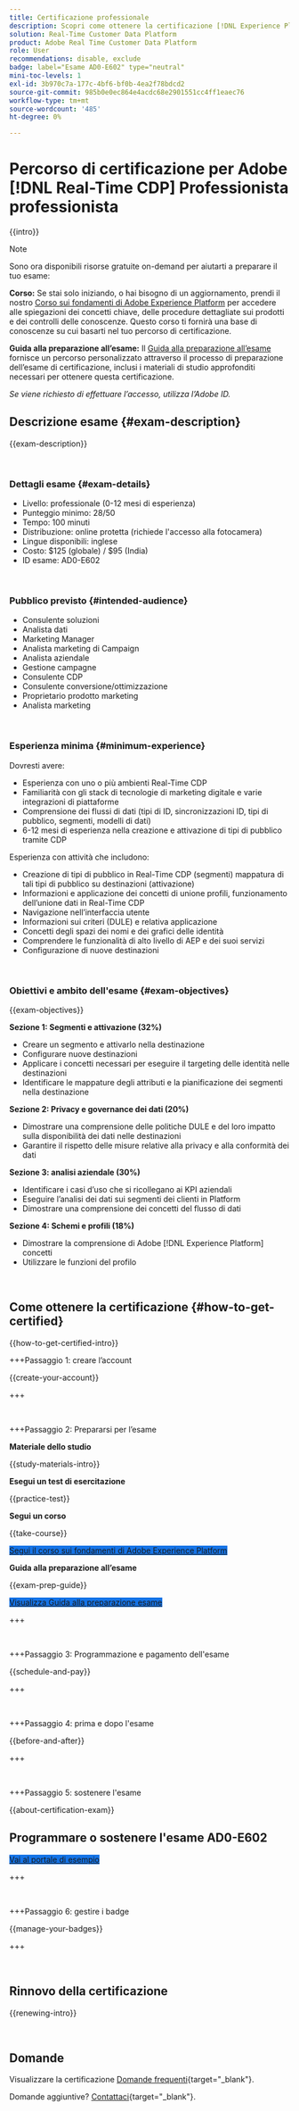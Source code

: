 ```yaml
---
title: Certificazione professionale
description: Scopri come ottenere la certificazione [!DNL Experience Platform] Professionale in [!DNL Real-Time Customer Data Platform]
solution: Real-Time Customer Data Platform
product: Adobe Real Time Customer Data Platform
role: User
recommendations: disable, exclude
badge: label="Esame AD0-E602" type="neutral"
mini-toc-levels: 1
exl-id: 3b970c7a-177c-4bf6-bf0b-4ea2f78bdcd2
source-git-commit: 985b0e0ec864e4acdc68e2901551cc4ff1eaec76
workflow-type: tm+mt
source-wordcount: '485'
ht-degree: 0%

---
```


# Percorso di certificazione per Adobe [!DNL Real-Time CDP] Professionista professionista

{{intro}}

>[!NOTE]
>
>Sono ora disponibili risorse gratuite on-demand per aiutarti a preparare il tuo esame:
>
>**Corso:** Se stai solo iniziando, o hai bisogno di un aggiornamento, prendi il nostro [Corso sui fondamenti di Adobe Experience Platform](https://app.rockinfo.com/courses/216) per accedere alle spiegazioni dei concetti chiave, delle procedure dettagliate sui prodotti e dei controlli delle conoscenze. Questo corso ti fornirà una base di conoscenze su cui basarti nel tuo percorso di certificazione.
>
>**Guida alla preparazione all’esame:** Il [Guida alla preparazione all’esame](https://app.rockinfo.com/courses/playScorm/377) fornisce un percorso personalizzato attraverso il processo di preparazione dell’esame di certificazione, inclusi i materiali di studio approfonditi necessari per ottenere questa certificazione.
>
>_Se viene richiesto di effettuare l’accesso, utilizza l’Adobe ID._

## Descrizione esame {#exam-description}

{{exam-description}}

<br>

### Dettagli esame {#exam-details}

* Livello: professionale (0-12 mesi di esperienza)
* Punteggio minimo: 28/50
* Tempo: 100 minuti
* Distribuzione: online protetta (richiede l&#39;accesso alla fotocamera)
* Lingue disponibili: inglese
* Costo: $125 (globale) / $95 (India)
* ID esame: AD0-E602

<br>

### Pubblico previsto {#intended-audience}

* Consulente soluzioni
* Analista dati
* Marketing Manager
* Analista marketing di Campaign
* Analista aziendale
* Gestione campagne
* Consulente CDP
* Consulente conversione/ottimizzazione
* Proprietario prodotto marketing
* Analista marketing

<br>

### Esperienza minima {#minimum-experience}

Dovresti avere:

* Esperienza con uno o più ambienti Real-Time CDP
* Familiarità con gli stack di tecnologie di marketing digitale e varie integrazioni di piattaforme
* Comprensione dei flussi di dati (tipi di ID, sincronizzazioni ID, tipi di pubblico, segmenti, modelli di dati)
* 6-12 mesi di esperienza nella creazione e attivazione di tipi di pubblico tramite CDP

Esperienza con attività che includono:

* Creazione di tipi di pubblico in Real-Time CDP (segmenti) mappatura di tali tipi di pubblico su destinazioni (attivazione)
* Informazioni e applicazione dei concetti di unione profili, funzionamento dell’unione dati in Real-Time CDP
* Navigazione nell’interfaccia utente
* Informazioni sui criteri (DULE) e relativa applicazione
* Concetti degli spazi dei nomi e dei grafici delle identità
* Comprendere le funzionalità di alto livello di AEP e dei suoi servizi
* Configurazione di nuove destinazioni

<br>

### Obiettivi e ambito dell&#39;esame {#exam-objectives}

{{exam-objectives}}

**Sezione 1: Segmenti e attivazione (32%)**

* Creare un segmento e attivarlo nella destinazione
* Configurare nuove destinazioni
* Applicare i concetti necessari per eseguire il targeting delle identità nelle destinazioni
* Identificare le mappature degli attributi e la pianificazione dei segmenti nella destinazione

**Sezione 2: Privacy e governance dei dati (20%)**

* Dimostrare una comprensione delle politiche DULE e del loro impatto sulla disponibilità dei dati nelle destinazioni
* Garantire il rispetto delle misure relative alla privacy e alla conformità dei dati

**Sezione 3: analisi aziendale (30%)**

* Identificare i casi d’uso che si ricollegano ai KPI aziendali
* Eseguire l’analisi dei dati sui segmenti dei clienti in Platform
* Dimostrare una comprensione dei concetti del flusso di dati

**Sezione 4: Schemi e profili (18%)**

* Dimostrare la comprensione di Adobe [!DNL Experience Platform] concetti
* Utilizzare le funzioni del profilo

<br>

## Come ottenere la certificazione {#how-to-get-certified}

{{how-to-get-certified-intro}}

+++Passaggio 1: creare l’account

{{create-your-account}}

+++

<br>

+++Passaggio 2: Prepararsi per l’esame

**Materiale dello studio**

{{study-materials-intro}}

**Esegui un test di esercitazione**

{{practice-test}}

**Segui un corso**

{{take-course}}

<a href="https://app.rockinfo.com/courses/216" target="_blank" class="spectrum-Button spectrum-Button--fill spectrum-Button--accent spectrum-Button--sizeM is-margin-bottom-big-big at-element-click-tracking" style="background-color:#1473E6">

<span class="spectrum-Button-label has-no-wrap">
   Segui il corso sui fondamenti di Adobe Experience Platform
</span>
</a>

**Guida alla preparazione all’esame**

{{exam-prep-guide}}

<a href="https://app.rockinfo.com/courses/playScorm/377" target="_blank" class="spectrum-Button spectrum-Button--fill spectrum-Button--accent spectrum-Button--sizeM is-margin-bottom-big-big at-element-click-tracking" style="background-color:#1473E6">

<span class="spectrum-Button-label has-no-wrap">
   Visualizza Guida alla preparazione esame
</span>
</a>

+++

<br>

+++Passaggio 3: Programmazione e pagamento dell&#39;esame

{{schedule-and-pay}}

+++

<br>

+++Passaggio 4: prima e dopo l&#39;esame

{{before-and-after}}

+++

<br>

+++Passaggio 5: sostenere l&#39;esame

{{about-certification-exam}}

## Programmare o sostenere l&#39;esame AD0-E602

<a href="https://www.certmetrics.com/adobe/candidate/examity_sso.aspx?eid=AD0-E602" target="_blank" class="spectrum-Button spectrum-Button--fill spectrum-Button--accent spectrum-Button--sizeM is-margin-bottom-big-big at-element-click-tracking" style="background-color:#1473E6">

<span class="spectrum-Button-label has-no-wrap">
   Vai al portale di esempio
</span>
</a>

+++

<br>

+++Passaggio 6: gestire i badge

{{manage-your-badges}}

+++

<br>

## Rinnovo della certificazione

{{renewing-intro}}

<br>

## Domande

Visualizzare la certificazione [Domande frequenti](https://experienceleague.adobe.com/docs/certification/certification/faq.html){target="_blank"}.

Domande aggiuntive? [Contattaci](mailto:certif@adobe.com){target="_blank"}.